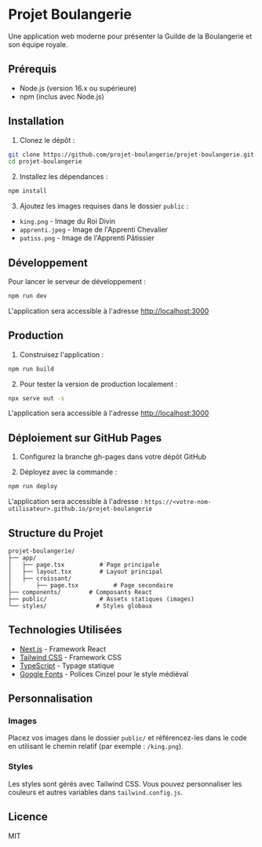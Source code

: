 # Projet Boulangerie

Une application web moderne pour présenter la Guilde de la Boulangerie et son équipe royale.

## Prérequis

- Node.js (version 16.x ou supérieure)
- npm (inclus avec Node.js)

## Installation

1. Clonez le dépôt :
```bash
git clone https://github.com/projet-boulangerie/projet-boulangerie.git
cd projet-boulangerie
```

2. Installez les dépendances :
```bash
npm install
```

3. Ajoutez les images requises dans le dossier `public` :
- `king.png` - Image du Roi Divin
- `apprenti.jpeg` - Image de l'Apprenti Chevalier
- `patiss.png` - Image de l'Apprenti Pâtissier

## Développement

Pour lancer le serveur de développement :

```bash
npm run dev
```

L'application sera accessible à l'adresse [http://localhost:3000](http://localhost:3000)

## Production

1. Construisez l'application :
```bash
npm run build
```

2. Pour tester la version de production localement :
```bash
npx serve out -s
```

L'application sera accessible à l'adresse [http://localhost:3000](http://localhost:3000)

## Déploiement sur GitHub Pages

1. Configurez la branche gh-pages dans votre dépôt GitHub

2. Déployez avec la commande :
```bash
npm run deploy
```

L'application sera accessible à l'adresse : `https://<votre-nom-utilisateur>.github.io/projet-boulangerie`

## Structure du Projet

```
projet-boulangerie/
├── app/
│   ├── page.tsx          # Page principale
│   ├── layout.tsx        # Layout principal
│   ├── croissant/
│       ├── page.tsx          # Page secondaire
├── components/        # Composants React
├── public/               # Assets statiques (images)
└── styles/              # Styles globaux
```

## Technologies Utilisées

- [Next.js](https://nextjs.org/) - Framework React
- [Tailwind CSS](https://tailwindcss.com/) - Framework CSS
- [TypeScript](https://www.typescriptlang.org/) - Typage statique
- [Google Fonts](https://fonts.google.com/) - Polices Cinzel pour le style médiéval

## Personnalisation

### Images
Placez vos images dans le dossier `public/` et référencez-les dans le code en utilisant le chemin relatif (par exemple : `/king.png`).

### Styles
Les styles sont gérés avec Tailwind CSS. Vous pouvez personnaliser les couleurs et autres variables dans `tailwind.config.js`.

## Licence

MIT 
